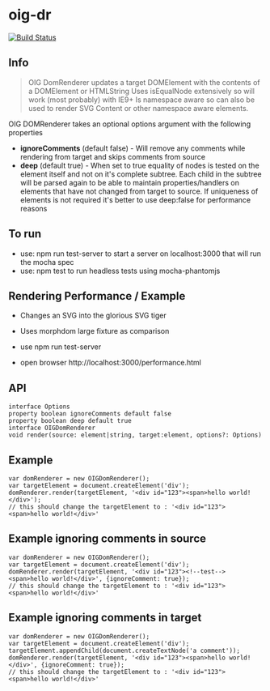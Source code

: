 # oig-dr

[![Build Status](https://travis-ci.org/shock01/oig-dr.svg?branch=master)](https://travis-ci.org/shock01/oig-dr)

## Info

> OIG DomRenderer updates a target DOMElement with the contents of a DOMElement or HTMLString
> Uses isEqualNode extensively so will work (most probably) with IE9+
> Is namespace aware so can also be used to render SVG Content or other namespace aware elements.

OIG DOMRenderer takes an optional options argument with the following properties
- **ignoreComments** (default false) - Will remove any comments while rendering from target and skips comments from source
- **deep** (default true) - When set to true equality of nodes is tested on the element itself and not on it's complete subtree. Each child in the subtree will be parsed again to be able to maintain properties/handlers on elements that have not changed from target to source. If uniqueness of elements is not required it's better to use deep:false for performance reasons

## To run

- use: npm run test-server to start a server on localhost:3000 that will run the mocha spec
- use: npm test to run headless tests using mocha-phantomjs

## Rendering Performance / Example

- Changes an SVG into the glorious SVG tiger
- Uses morphdom large fixture as comparison

- use npm run test-server
- open browser http://localhost:3000/performance.html

## API
```
interface Options
property boolean ignoreComments default false
property boolean deep default true
interface OIGDomRenderer
void render(source: element|string, target:element, options?: Options)
```

## Example
```
var domRenderer = new OIGDomRenderer();
var targetElement = document.createElement('div');
domRenderer.render(targetElement, '<div id="123"><span>hello world!</div>');
// this should change the targetElement to : '<div id="123"><span>hello world!</div>'
```

## Example ignoring comments in source
```
var domRenderer = new OIGDomRenderer();
var targetElement = document.createElement('div');
domRenderer.render(targetElement, '<div id="123"><!--test--><span>hello world!</div>', {ignoreComment: true});
// this should change the targetElement to : '<div id="123"><span>hello world!</div>'
```

## Example ignoring comments in target
```
var domRenderer = new OIGDomRenderer();
var targetElement = document.createElement('div');
targetElement.appendChild(document.createTextNode('a comment'));
domRenderer.render(targetElement, '<div id="123"><span>hello world!</div>', {ignoreComment: true});
// this should change the targetElement to : '<div id="123"><span>hello world!</div>'
```




```
